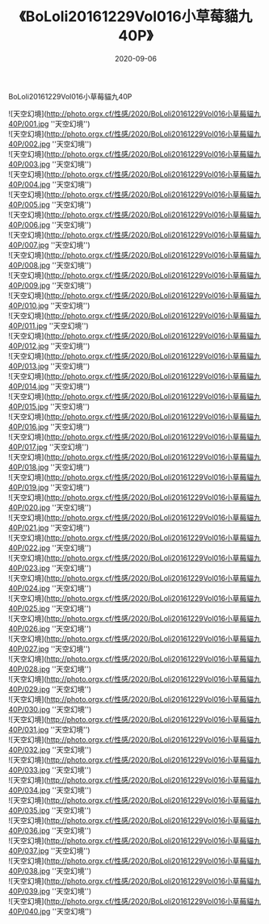 ﻿---
layout: post
title:  《BoLoli20161229Vol016小草莓貓九40P》
date:   2020-09-06
image: http://photo.orgx.cf/性感/2020/BoLoli20161229Vol016小草莓貓九40P/000.jpg
categories: [美女, 清纯, 性感]
---

BoLoli20161229Vol016小草莓貓九40P



![天空幻境](http://photo.orgx.cf/性感/2020/BoLoli20161229Vol016小草莓貓九40P/001.jpg ''天空幻境'') <br>
![天空幻境](http://photo.orgx.cf/性感/2020/BoLoli20161229Vol016小草莓貓九40P/002.jpg ''天空幻境'') <br>
![天空幻境](http://photo.orgx.cf/性感/2020/BoLoli20161229Vol016小草莓貓九40P/003.jpg ''天空幻境'') <br>
![天空幻境](http://photo.orgx.cf/性感/2020/BoLoli20161229Vol016小草莓貓九40P/004.jpg ''天空幻境'') <br>
![天空幻境](http://photo.orgx.cf/性感/2020/BoLoli20161229Vol016小草莓貓九40P/005.jpg ''天空幻境'') <br>
![天空幻境](http://photo.orgx.cf/性感/2020/BoLoli20161229Vol016小草莓貓九40P/006.jpg ''天空幻境'') <br>
![天空幻境](http://photo.orgx.cf/性感/2020/BoLoli20161229Vol016小草莓貓九40P/007.jpg ''天空幻境'') <br>
![天空幻境](http://photo.orgx.cf/性感/2020/BoLoli20161229Vol016小草莓貓九40P/008.jpg ''天空幻境'') <br>
![天空幻境](http://photo.orgx.cf/性感/2020/BoLoli20161229Vol016小草莓貓九40P/009.jpg ''天空幻境'') <br>
![天空幻境](http://photo.orgx.cf/性感/2020/BoLoli20161229Vol016小草莓貓九40P/010.jpg ''天空幻境'') <br>
![天空幻境](http://photo.orgx.cf/性感/2020/BoLoli20161229Vol016小草莓貓九40P/011.jpg ''天空幻境'') <br>
![天空幻境](http://photo.orgx.cf/性感/2020/BoLoli20161229Vol016小草莓貓九40P/012.jpg ''天空幻境'') <br>
![天空幻境](http://photo.orgx.cf/性感/2020/BoLoli20161229Vol016小草莓貓九40P/013.jpg ''天空幻境'') <br>
![天空幻境](http://photo.orgx.cf/性感/2020/BoLoli20161229Vol016小草莓貓九40P/014.jpg ''天空幻境'') <br>
![天空幻境](http://photo.orgx.cf/性感/2020/BoLoli20161229Vol016小草莓貓九40P/015.jpg ''天空幻境'') <br>
![天空幻境](http://photo.orgx.cf/性感/2020/BoLoli20161229Vol016小草莓貓九40P/016.jpg ''天空幻境'') <br>
![天空幻境](http://photo.orgx.cf/性感/2020/BoLoli20161229Vol016小草莓貓九40P/017.jpg ''天空幻境'') <br>
![天空幻境](http://photo.orgx.cf/性感/2020/BoLoli20161229Vol016小草莓貓九40P/018.jpg ''天空幻境'') <br>
![天空幻境](http://photo.orgx.cf/性感/2020/BoLoli20161229Vol016小草莓貓九40P/019.jpg ''天空幻境'') <br>
![天空幻境](http://photo.orgx.cf/性感/2020/BoLoli20161229Vol016小草莓貓九40P/020.jpg ''天空幻境'') <br>
![天空幻境](http://photo.orgx.cf/性感/2020/BoLoli20161229Vol016小草莓貓九40P/021.jpg ''天空幻境'') <br>
![天空幻境](http://photo.orgx.cf/性感/2020/BoLoli20161229Vol016小草莓貓九40P/022.jpg ''天空幻境'') <br>
![天空幻境](http://photo.orgx.cf/性感/2020/BoLoli20161229Vol016小草莓貓九40P/023.jpg ''天空幻境'') <br>
![天空幻境](http://photo.orgx.cf/性感/2020/BoLoli20161229Vol016小草莓貓九40P/024.jpg ''天空幻境'') <br>
![天空幻境](http://photo.orgx.cf/性感/2020/BoLoli20161229Vol016小草莓貓九40P/025.jpg ''天空幻境'') <br>
![天空幻境](http://photo.orgx.cf/性感/2020/BoLoli20161229Vol016小草莓貓九40P/026.jpg ''天空幻境'') <br>
![天空幻境](http://photo.orgx.cf/性感/2020/BoLoli20161229Vol016小草莓貓九40P/027.jpg ''天空幻境'') <br>
![天空幻境](http://photo.orgx.cf/性感/2020/BoLoli20161229Vol016小草莓貓九40P/028.jpg ''天空幻境'') <br>
![天空幻境](http://photo.orgx.cf/性感/2020/BoLoli20161229Vol016小草莓貓九40P/029.jpg ''天空幻境'') <br>
![天空幻境](http://photo.orgx.cf/性感/2020/BoLoli20161229Vol016小草莓貓九40P/030.jpg ''天空幻境'') <br>
![天空幻境](http://photo.orgx.cf/性感/2020/BoLoli20161229Vol016小草莓貓九40P/031.jpg ''天空幻境'') <br>
![天空幻境](http://photo.orgx.cf/性感/2020/BoLoli20161229Vol016小草莓貓九40P/032.jpg ''天空幻境'') <br>
![天空幻境](http://photo.orgx.cf/性感/2020/BoLoli20161229Vol016小草莓貓九40P/033.jpg ''天空幻境'') <br>
![天空幻境](http://photo.orgx.cf/性感/2020/BoLoli20161229Vol016小草莓貓九40P/034.jpg ''天空幻境'') <br>
![天空幻境](http://photo.orgx.cf/性感/2020/BoLoli20161229Vol016小草莓貓九40P/035.jpg ''天空幻境'') <br>
![天空幻境](http://photo.orgx.cf/性感/2020/BoLoli20161229Vol016小草莓貓九40P/036.jpg ''天空幻境'') <br>
![天空幻境](http://photo.orgx.cf/性感/2020/BoLoli20161229Vol016小草莓貓九40P/037.jpg ''天空幻境'') <br>
![天空幻境](http://photo.orgx.cf/性感/2020/BoLoli20161229Vol016小草莓貓九40P/038.jpg ''天空幻境'') <br>
![天空幻境](http://photo.orgx.cf/性感/2020/BoLoli20161229Vol016小草莓貓九40P/039.jpg ''天空幻境'') <br>
![天空幻境](http://photo.orgx.cf/性感/2020/BoLoli20161229Vol016小草莓貓九40P/040.jpg ''天空幻境'') <br>